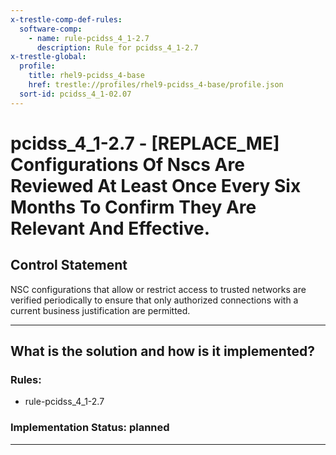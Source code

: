 ```yaml
---
x-trestle-comp-def-rules:
  software-comp:
    - name: rule-pcidss_4_1-2.7
      description: Rule for pcidss_4_1-2.7
x-trestle-global:
  profile:
    title: rhel9-pcidss_4-base
    href: trestle://profiles/rhel9-pcidss_4-base/profile.json
  sort-id: pcidss_4_1-02.07
---
```


# pcidss_4_1-2.7 - \[REPLACE_ME\] Configurations Of Nscs Are Reviewed At Least Once Every Six Months To Confirm They Are Relevant And Effective.

## Control Statement

NSC configurations that allow or restrict access to trusted networks are verified
periodically to ensure that only authorized connections with a current business
justification are permitted.

______________________________________________________________________

## What is the solution and how is it implemented?

<!-- For implementation status enter one of: implemented, partial, planned, alternative, not-applicable -->

<!-- Note that the list of rules under ### Rules: is read-only and changes will not be captured after assembly to JSON -->

<!-- Add control implementation description here for control: pcidss_4_1-2.7 -->

### Rules:

  - rule-pcidss_4_1-2.7

### Implementation Status: planned

______________________________________________________________________
